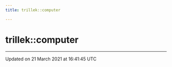```yaml
---
title: trillek::computer

---
```


# trillek::computer






-------------------------------

Updated on 21 March 2021 at 16:41:45 UTC